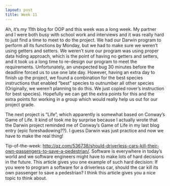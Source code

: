 ```yaml
---
layout: post
title: Week 11 
---
```

Ah, it’s my 11th blog for OOP and this week was a long week. My partner and I were both busy with school work and interviews and it was really hard to just find a time to meet to do the project. We had our Darwin program to perform all its functions by Monday, but we had to make sure we weren’t using getters and setters. We weren’t sure our program was using proper data hiding approach, which is the point of having no getters and setters, and it took us a long time to re-design our program to meet the requirements. Unfortunately, an unexpected bug 30 minutes before the deadline forced us to use one late day. However, having an extra day to finish up the project, we found a combination for the best species instructions that enabled “best” species to outnumber all other species (Originally, we weren’t planning to do this. We just copied rover’s instruction for best species). Hopefully we can get the extra points for this and the extra points for working in a group which would really help us out for our project grade. 

The next project is “Life”, which apparently is somewhat based on Conway’s Game of Life. It kind of took me by surprise because I actually wrote that the Darwin project reminded me of Conway’s Game of Life in my last blog entry (epic foreshadowing??). I guess Darwin was just practice and now we have to make the real thing!

Tip-of-the-week: http://qz.com/536738/should-driverless-cars-kill-their-own-passengers-to-save-a-pedestrian/. Software is everywhere in today’s world and we software engineers might have to make lots of hard decisions in the future. This article gives you one example of such hard decision: If you were to program a software for a driverless car, should the car kill its own passenger to save a pedestrian? I think this article gives you a nice topic to think about. 

